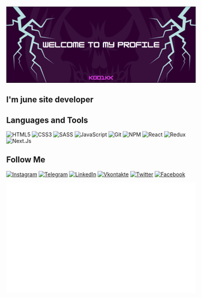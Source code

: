 [![Header](https://github.com/k0d1kk/k0d1kk/blob/main/assets/header-bg-png.png)](https://www.instagram.com/k0d1kk/)

## I'm june site developer

## Languages and Tools

![HTML5](https://img.shields.io/badge/-HTML5-090909?style=for-the-badge&logo=html5)
![CSS3](https://img.shields.io/badge/-CSS3-090909?style=for-the-badge&logo=css3&logoColor=254ce0)
![SASS](https://img.shields.io/badge/-SASS-090909?style=for-the-badge&logo=SASS)
![JavaScript](https://img.shields.io/badge/-JavaScript-090909?style=for-the-badge&logo=JavaScript)
![Git](https://img.shields.io/badge/-Git-090909?style=for-the-badge&logo=Git)
![NPM](https://img.shields.io/badge/-NPM-090909?style=for-the-badge&logo=NPM)
![React](https://img.shields.io/badge/-React-090909?style=for-the-badge&logo=React)
![Redux](https://img.shields.io/badge/-Redux-090909?style=for-the-badge&logo=Redux&logoColor=7247b5)
![Next.Js](https://img.shields.io/badge/-Next.Js-090909?style=for-the-badge&logo=Next.js)

<!-- ![Figma](https://img.shields.io/badge/-Figma-090909?style=for-the-badge&logo=Figma) -->

## Follow Me

[![Instagram](https://img.shields.io/badge/-Instagram-090909?style=for-the-badge&logo=Instagram)](https://www.instagram.com/k0d1kk/)
[![Telegram](https://img.shields.io/badge/-Telegram-090909?style=for-the-badge&logo=Telegram)](https://t.me/k0d1kk)
[![LinkedIn](https://img.shields.io/badge/-LinkedIn-090909?style=for-the-badge&logo=LinkedIn&logoColor=007bb6)](https://www.linkedin.com/in/%D0%B4%D0%B0%D0%BD%D0%B8%D0%B8%D0%BB-%D0%BF%D0%BE%D0%B3%D0%BE%D1%80%D0%B5%D0%BB%D1%8C%D1%81%D0%BA%D0%B8%D0%B9-35a410266/)
[![Vkontakte](https://img.shields.io/badge/-Vkontakte-090909?style=for-the-badge&logo=vk&logoColor=4f7db3)](http://vk.com/k0d1kk)
[![Twitter](https://img.shields.io/badge/-Twitter-090909?style=for-the-badge&logo=Twitter)](https://twitter.com/k0d1kk)
[![Facebook](https://img.shields.io/badge/-Facebook-090909?style=for-the-badge&logo=Facebook)](https://www.facebook.com/profile.php?id=100079926684355)

![Languages](https://github.com/k0d1kk/k0d1kk/blob/main/assets/languages.svg)
